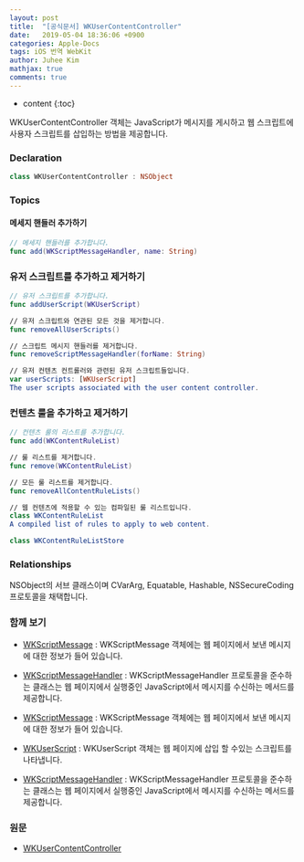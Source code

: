 ```yaml
---
layout: post
title:  "[공식문서] WKUserContentController"
date:   2019-05-04 18:36:06 +0900
categories: Apple-Docs
tags: iOS 번역 WebKit
author: Juhee Kim
mathjax: true
comments: true
---
```


* content
{:toc}

WKUserContentController 객체는 JavaScript가 메시지를 게시하고 웹 스크립트에 사용자 스크립트를 삽입하는 방법을 제공합니다.

### Declaration
```swift
class WKUserContentController : NSObject
```

### Topics
#### 메세지 핸들러 추가하기
```swift
// 메세지 핸들러를 추가합니다.
func add(WKScriptMessageHandler, name: String)
```

### 유저 스크립트를 추가하고 제거하기
```swift
// 유저 스크립트를 추가합니다.
func addUserScript(WKUserScript)

// 유저 스크립트와 연관된 모든 것을 제거합니다.
func removeAllUserScripts()

// 스크립트 메시지 핸들러를 제거합니다.
func removeScriptMessageHandler(forName: String)

// 유저 컨텐츠 컨트롤러와 관련된 유저 스크립트들입니다.
var userScripts: [WKUserScript]
The user scripts associated with the user content controller.
````

### 컨텐츠 룰을 추가하고 제거하기
```swift
// 컨텐츠 룰의 리스트를 추가합니다.
func add(WKContentRuleList)

// 룰 리스트를 제거합니다.
func remove(WKContentRuleList)

// 모든 룰 리스트를 제거합니다.
func removeAllContentRuleLists()

// 웹 컨텐츠에 적용할 수 있는 컴파일된 룰 리스트입니다.
class WKContentRuleList
A compiled list of rules to apply to web content.

class WKContentRuleListStore
```

### Relationships
NSObject의 서브 클래스이며 CVarArg, Equatable, Hashable, NSSecureCoding 프로토콜을 채택합니다.

### 함께 보기
* [WKScriptMessage](https://caution-dev.github.io/apple-docs/2019/05/04/WKScriptMessage.html) : WKScriptMessage 객체에는 웹 페이지에서 보낸 메시지에 대한 정보가 들어 있습니다.
* [WKScriptMessageHandler](https://caution-dev.github.io/apple-docs/2019/05/06/WKScriptMessageHandler.html) : WKScriptMessageHandler 프로토콜을 준수하는 클래스는 웹 페이지에서 실행중인 JavaScript에서 메시지를 수신하는 메서드를 제공합니다.

* [WKScriptMessage](https://caution-dev.github.io/apple-docs/2019/05/04/WKScriptMessage.html) : WKScriptMessage 객체에는 웹 페이지에서 보낸 메시지에 대한 정보가 들어 있습니다.
* [WKUserScript](https://caution-dev.github.io/apple-docs/2019/05/06/WKUserScript.html) : WKUserScript 객체는 웹 페이지에 삽입 할 수있는 스크립트를 나타냅니다.
* [WKScriptMessageHandler](https://caution-dev.github.io/apple-docs/2019/05/06/WKScriptMessageHandler.html) : WKScriptMessageHandler 프로토콜을 준수하는 클래스는 웹 페이지에서 실행중인 JavaScript에서 메시지를 수신하는 메서드를 제공합니다.

### 원문
 * [WKUserContentController](https://developer.apple.com/documentation/webkit/wkusercontentcontroller)
